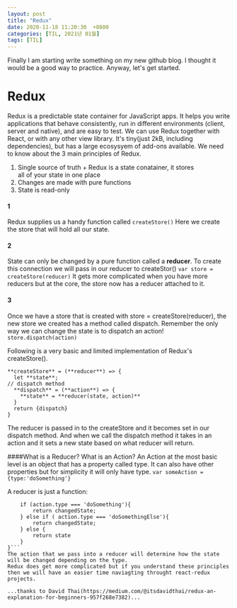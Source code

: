 ```yaml
---
layout: post
title: "Redux"
date: 2020-11-18 11:20:30  +0800
categories: [TIL, 2021년 01월]
tags: [TIL]
---
```


Finally I am starting write something on my new github blog. I thought it would be a good way to practice. Anyway, let's get started.

# Redux
Redux is a predictable state container for JavaScript apps.
It helps you write applications that behave consistently, run in different environments (client, server and native), and are easy to test. We can use Redux together with React, or with any other view library. It's tiny(just 2kB, including dependencies), but has a large ecosysyem of add-ons available.
We need to know about the 3 main principles of Redux.
1. Single source of truth + Redux is a state conatainer, it stores    
   all of your state in one place
2. Changes are made with pure functions
3. State is read-only

#### 1
Redux supplies us a handy function called ```createStore()```
Here we create the store that will hold all our state.

#### 2 
State can only be changed by a pure function called a **reducer**. 
To create this connection we will pass in our reducer to createStor()
```var store = createStore(reducer)```
It gets more complicated when you have more reducers but at the core, the store now has a reducer attached to it.

#### 3 
Once we have a store that is created with store = createStore(reducer), the new store we created has a method called dispatch. Remember the only way we can change the state is to dispatch an action!
```store.dispatch(action)```

Following is a very basic and limited implementation of Redux's createStore(). 
```
**createStore** = (**reducer**) => {
  let **state**;
// dispatch method 
  **dispatch** = (**action**) => {
    **state** = **reducer(state, action)**
  }
  return {dispatch}
}
```
The reducer is passed in to the createStore and it becomes set in our dispatch method. And when we call the dispatch method it takes in an action and it sets a new state based on what reducer will return.

####What is a Reducer? What is an Action?
An Action at the most basic level is an object that has a property called type. It can also have other properties but for simplicity it will only have type.
```var someAction = {type:'doSomething'}```

A reducer is just a function:

```var reducer = (state, action) => {
    if (action.type === 'doSomething'){
        return changedState;
    } else if ( action.type === 'doSomethingElse'){
        return changedState;
    } else {
        return state
    }
}```
The action that we pass into a reducer will determine how the state will be changed depending on the type.
Redux does get more complicated but if you understand these principles then we will have an easier time naviagting throught react-redux projects.

...thanks to David Thai(https://medium.com/@itsdavidthai/redux-an-explanation-for-beginners-957f268e7382)...